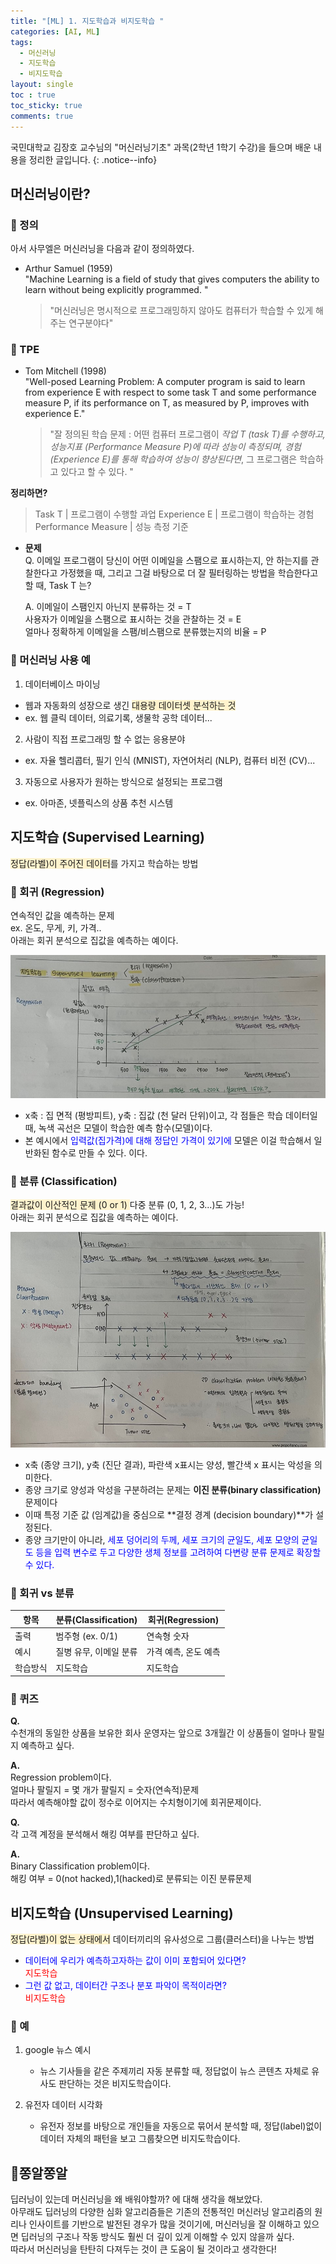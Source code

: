 ```yaml
---
title: "[ML] 1. 지도학습과 비지도학습 "
categories: [AI, ML]
tags:
  - 머신러닝
  - 지도학습
  - 비지도학습
layout: single
toc : true
toc_sticky: true
comments: true
---
```


국민대학교 김장호 교수님의 "머신러닝기초" 과목(2학년 1학기 수강)을 들으며 배운 내용을 정리한 글입니다. 
{: .notice--info}


## 머신러닝이란?
### 🐾 정의
아서 사무엘은 머신러닝을 다음과 같이 정의하였다. 
- Arthur Samuel (1959) <br>
  "Machine Learning is a field of study that gives computers the ability to learn without being explicitly programmed. "
  
  > "머신러닝은 명시적으로 프로그래밍하지 않아도 컴퓨터가 학습할 수 있게 해주는 연구분야다"


### 🐾 TPE
- Tom Mitchell (1998) <br>
  "Well-posed Learning Problem: A computer program is said to learn from experience E with respect to some task T and some performance measure P, if its performance on T, as measured by P, improves with experience E."
  
  > "잘 정의된 학습 문제 : 어떤 컴퓨터 프로그램이 _작업 T (task T)를 수행하고, 성능지표 (Performance Measure P)에 따라 성능이 측정되며, 경험 (Experience E)를 통해 학습하여 성능이 향상된다면_, 그 프로그램은 학습하고 있다고 할 수 있다. "

**정리하면?**
> Task T | 프로그램이 수행할 과업
> Experience E | 프로그램이 학습하는 경험
> Performance Measure | 성능 측정 기준

- **문제** <br>
  Q.
  이메일 프로그램이 당신이 어떤 이메일을
  스팸으로 표시하는지, 안 하는지를 관찰한다고 가정했을 때, 그리고 그걸 바탕으로 더 잘 필터링하는 방법을 학습한다고 할 때, Task T 는?

  A.
  이메일이 스팸인지 아닌지 분류하는 것 = T
  <br> 사용자가 이메일을 스팸으로 표시하는 것을 관찰하는 것 = E
  <br> 얼마나 정확하게 이메일을 스팸/비스팸으로 분류했는지의 비율 = P


### 🐾 머신러닝 사용 예
1. 데이터베이스 마이닝
- 웹과 자동화의 성장으로 생긴 <span style="background-color: #fff3cd"> 대용량 데이터셋 분석하는 것 </span>
- ex. 웹 클릭 데이터, 의료기록, 생물학 공학 데이터...

2. 사람이 직접 프로그래밍 할 수 없는 응용분야
- ex. 자율 헬리콥터, 필기 인식 (MNIST), 자연어처리 (NLP), 컴퓨터 비전 (CV)...
  
3. 자동으로 사용자가 원하는 방식으로 설정되는 프로그램
- ex. 아마존, 넷플릭스의 상품 추천 시스템



## 지도학습 (Supervised Learning)
<span style="background-color: #fff3cd"> 정답(라벨)이 주어진 데이터</span>를 가지고 학습하는 방법


### 🐾 회귀 (Regression)
연속적인 값을 예측하는 문제 <br>
ex. 온도, 무게, 키, 가격..
<br>
아래는 회귀 분석으로 집값을 예측하는 예이다. 

![집값예측](/assets/images/지도학습.jpg)
- x축 : 집 면적 (평방피트), y축 : 집값 (천 달러 단위)이고, 각 점들은 학습 데이터일 때, 녹색 곡선은 모델이 학습한 예측 함수(모델)이다. 
- 본 예시에서 <span style="color: blue">입력값(집가격)에 대해 정답인 가격이 있기에</span> 모델은 이걸 학습해서 일반화된 함수로 만들 수 있다. 이다. 


### 🐾 분류 (Classification)
<span style="background-color: #fff3cd"> 결과값이 이산적인 문제 (0 or 1) </span>
다중 분류 (0, 1, 2, 3...)도 가능!
<br>
아래는 회귀 분석으로 집값을 예측하는 예이다. 

![유방암분류문제](/assets/images/유방암분류문제.jpg)
- x축 (종양 크기), y축 (진단 결과), 파란색 x표시는 양성, 빨간색 x 표시는 악성을 의미한다. 
- 종양 크기로 양성과 악성을 구분하려는 문제는 **이진 분류(binary classification)** 문제이다 
- 이때 특정 기준 값 (임계값)을 중심으로 **결정 경계 (decision boundary)**가 설정된다. 
- 종양 크기만이 아니라, <span style="color: blue">세포 덩어리의 두께, 세포 크기의 균일도, 세포 모양의 균일도 등을 입력 변수로 두고 다양한 생체 정보를 고려하여 다변량 분류 문제로 확장할 수 있다. </span>


### 🐾 회귀 vs 분류

| 항목 | 분류(Classification) | 회귀(Regression) |
| ---- | ------------------ | -------------- |
| 출력  | 범주형 (ex. 0/1) | 연속형 숫자  |
| 예시 | 질병 유무, 이메일 분류 | 가격 예측, 온도 예측 |
| 학습방식 | 지도학습 | 지도학습 |


### 🐾 퀴즈
**Q.** <br> 
수천개의 동일한 상품을 보유한 회사 운영자는 앞으로 3개월간 이 상품들이 얼마나 팔릴지 예측하고 싶다. <br> 

**A.** <br> 
Regression problem이다. <br> 
얼마나 팔릴지 = 몇 개가 팔릴지 = 숫자(연속적)문제 <br> 따라서 예측해야할 값이 정수로 이어지는 수치형이기에 회귀문제이다. 


**Q.** <br> 
각 고객 계정을 분석해서 해킹 여부를 판단하고 싶다. <br> 

**A.** <br> 
Binary Classification problem이다. <br> 
해킹 여부 = 0(not hacked),1(hacked)로 분류되는 이진 분류문제<br> 



## 비지도학습 (Unsupervised Learning)
<span style="background-color: #fff3cd"> 정답(라벨)이 없는 상태에서</span> 데이터끼리의 유사성으로 그룹(클러스터)을 나누는 방법

- <span style="color: blue"> 데이터에 우리가 예측하고자하는 값이 이미 포함되어 있다면? </span> <br> <span style="color: red"> 지도학습 </span> 
- <span style="color: blue"> 그런 값 없고, 데이터간 구조나 분포 파악이 목적이라면? </span> <br> <span style="color: red"> 비지도학습 </span> 

### 🐾 예
1. google 뉴스 예시
   - 뉴스 기사들을 같은 주제끼리 자동 분류할 때, 정답없이 뉴스 콘텐츠 자체로 유사도 판단하는 것은 비지도학습이다. 
  
2. 유전자 데이터 시각화
   - 유전자 정보를 바탕으로 개인들을 자동으로 묶어서 분석할 때, 정답(label)없이 데이터 자체의 패턴을 보고 그룹찾으면 비지도학습이다. 



## 📍쫑알쫑알
딥러닝이 있는데 머신러닝을 왜 배워야할까? 에 대해 생각을 해보았다. <br>
아무래도 딥러닝의 다양한 심화 알고리즘들은 기존의 전통적인 머신러닝 알고리즘의 원리나 인사이트를 기반으로 발전된 경우가 많을 것이기에, 머신러닝을 잘 이해하고 있으면 딥러닝의 구조나 작동 방식도 훨씬 더 깊이 있게 이해할 수 있지 않을까 싶다. <br> 따라서 머신러닝을 탄탄히 다져두는 것이 큰 도움이 될 것이라고 생각한다!